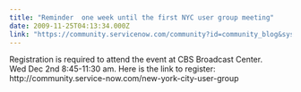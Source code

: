 ```yaml
---
title: "Reminder  one week until the first NYC user group meeting"
date: 2009-11-25T04:13:34.000Z
link: "https://community.servicenow.com/community?id=community_blog&sys_id=f7dcaa65dbd0dbc01dcaf3231f961915"
---
```

<p>Registration is required to attend the event at CBS Broadcast Center. <br />Wed Dec 2nd 8:45-11:30 am. Here is the link to register: <br />http://community.service-now.com/new-york-city-user-group</p>